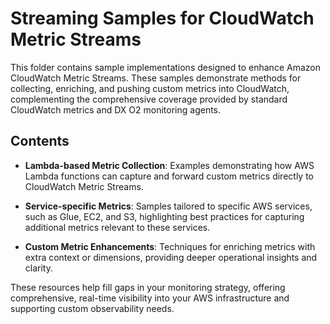 Streaming Samples for CloudWatch Metric Streams
===============================================

This folder contains sample implementations designed to enhance Amazon CloudWatch Metric Streams. These samples demonstrate methods for collecting, enriching, and pushing custom metrics into CloudWatch, complementing the comprehensive coverage provided by standard CloudWatch metrics and DX O2 monitoring agents.

Contents
--------

*   **Lambda-based Metric Collection**: Examples demonstrating how AWS Lambda functions can capture and forward custom metrics directly to CloudWatch Metric Streams.
    
*   **Service-specific Metrics**: Samples tailored to specific AWS services, such as Glue, EC2, and S3, highlighting best practices for capturing additional metrics relevant to these services.
    
*   **Custom Metric Enhancements**: Techniques for enriching metrics with extra context or dimensions, providing deeper operational insights and clarity.
    

These resources help fill gaps in your monitoring strategy, offering comprehensive, real-time visibility into your AWS infrastructure and supporting custom observability needs.



